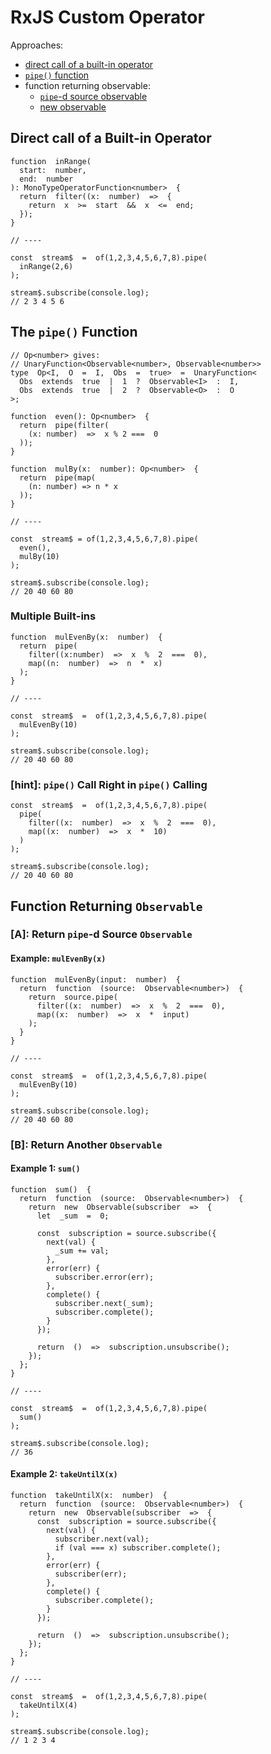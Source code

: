 # RxJS Custom Operator

Approaches:
- [direct call of a built-in operator](#Direct-call-of-a-Built-in-Operator)
- [`pipe()` function](#The-pipe-Function)
- function returning observable:
  - [`pipe`-d source observable](#A-Return-pipe-d-Source-Observable)
  - [new observable](#B-Return-Another-Observable)

## Direct call of a Built-in Operator

```
function  inRange(
  start:  number,
  end:  number
): MonoTypeOperatorFunction<number>  {
  return  filter((x:  number)  =>  {
    return  x  >=  start  &&  x  <=  end;
  });
}

// ----

const  stream$  =  of(1,2,3,4,5,6,7,8).pipe(
  inRange(2,6)
);

stream$.subscribe(console.log);
// 2 3 4 5 6
```

## The `pipe()` Function

```
// Op<number> gives:
// UnaryFunction<Observable<number>, Observable<number>>
type  Op<I,  O  =  I,  Obs  =  true>  =  UnaryFunction<
  Obs  extends  true  |  1  ?  Observable<I>  :  I,
  Obs  extends  true  |  2  ?  Observable<O>  :  O
>;

function  even(): Op<number>  {
  return  pipe(filter(
    (x: number)  =>  x % 2 ===  0
  ));
}

function  mulBy(x:  number): Op<number>  {
  return  pipe(map(
    (n: number) => n * x
  ));
}

// ----

const  stream$ = of(1,2,3,4,5,6,7,8).pipe(
  even(),
  mulBy(10)
);

stream$.subscribe(console.log);
// 20 40 60 80
```

### Multiple Built-ins

```
function  mulEvenBy(x:  number)  {
  return  pipe(
    filter((x:number)  =>  x  %  2  ===  0),
    map((n:  number)  =>  n  *  x)
  );
}

// ----

const  stream$  =  of(1,2,3,4,5,6,7,8).pipe(
  mulEvenBy(10)
);

stream$.subscribe(console.log);
// 20 40 60 80
```

### [hint]: `pipe()` Call Right in `pipe()` Calling

```
const  stream$  =  of(1,2,3,4,5,6,7,8).pipe(
  pipe(
    filter((x:  number)  =>  x  %  2  ===  0),
    map((x:  number)  =>  x  *  10)
  )
);

stream$.subscribe(console.log);
// 20 40 60 80
```

## Function Returning `Observable`

### [A]: Return `pipe`-d Source `Observable`

#### Example: `mulEvenBy(x)`

```
function  mulEvenBy(input:  number)  {
  return  function  (source:  Observable<number>)  {
    return  source.pipe(
      filter((x:  number)  =>  x  %  2  ===  0),
      map((x:  number)  =>  x  *  input)
    );
  }
}

// ----

const  stream$  =  of(1,2,3,4,5,6,7,8).pipe(
  mulEvenBy(10)
);

stream$.subscribe(console.log);
// 20 40 60 80
```

### [B]: Return Another `Observable`

#### Example 1: `sum()`

```
function  sum()  {
  return  function  (source:  Observable<number>)  {
    return  new  Observable(subscriber  =>  {
      let  _sum  =  0;
      
      const  subscription = source.subscribe({
        next(val) {
          _sum += val;
        },
        error(err) {
          subscriber.error(err);
        },
        complete() {
          subscriber.next(_sum);
          subscriber.complete();
        }
      });
      
      return  ()  =>  subscription.unsubscribe();
    });
  };
}

// ----

const  stream$  =  of(1,2,3,4,5,6,7,8).pipe(
  sum()
);

stream$.subscribe(console.log);
// 36
```

#### Example 2: `takeUntilX(x)`

```
function  takeUntilX(x:  number)  {
  return  function  (source:  Observable<number>)  {
    return  new  Observable(subscriber  =>  {
      const  subscription = source.subscribe({
        next(val) {
          subscriber.next(val);
          if (val === x) subscriber.complete();
        },
        error(err) {
          subscriber(err);
        },
        complete() {
          subscriber.complete();
        }
      });

      return  ()  =>  subscription.unsubscribe();
    });
  };
}

// ----

const  stream$  =  of(1,2,3,4,5,6,7,8).pipe(
  takeUntilX(4)
);

stream$.subscribe(console.log);
// 1 2 3 4
```